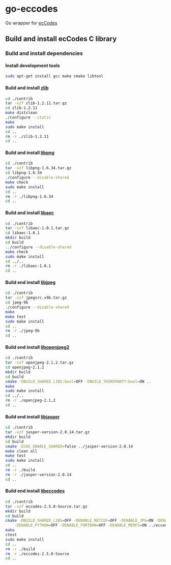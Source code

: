 # go-eccodes
Go wrapper for [ecCodes](https://software.ecmwf.int/wiki/display/ECC/ecCodes+Home)

## Build and install ecCodes C library

### Build and install dependencies

#### Install development tools

```bash
sudo apt-get install gcc make cmake libtool
```

#### Build and install [zlib](https://zlib.net/)

```bash
cd ./contrib
tar -xzf zlib-1.2.11.tar.gz
cd zlib-1.2.11
make distclean
./configure --static 
make
sudo make install
cd ..
rm -r ./zlib-1.2.11
cd ..
```

#### Build and install [libpng](https://libpng.sourceforge.io/index.html)

```bash
cd ./contrib
tar -xzf libpng-1.6.34.tar.gz
cd libpng-1.6.34
./configure --disable-shared
make check
sudo make install
cd ..
rm -r ./libpng-1.6.34
cd ..
```

#### Build and install [libaec](https://gitlab.dkrz.de/k202009/libaec)

```bash
cd ./contrib
tar -xzf libaec-1.0.1.tar.gz
cd libaec-1.0.1
mkdir build
cd build
../configure --disable-shared
make check
sudo make install
cd ../..
rm -r ./libaec-1.0.1
cd ..
```

#### Build end install [libjpeg](http://www.ijg.org/)

```bash
cd ./contrib
tar -xzf jpegsrc.v9b.tar.gz
cd jpeg-9b
./configure --disable-shared
make
make test
sudo make install
cd ..
rm -r ./jpeg-9b
cd ..
```

#### Build end install [libopenjpeg2](http://www.openjpeg.org/)

```bash
cd ./contrib
tar -xzf openjpeg-2.1.2.tar.gz
cd openjpeg-2.1.2
mkdir build
cd build
cmake -DBUILD_SHARED_LIBS:bool=OFF -DBUILD_THIRDPARTY:bool=ON ..
make
sudo make install
cd ../..
rm -r ./openjpeg-2.1.2
cd ..
```

#### Build end install [libjasper](https://www.ece.uvic.ca/~frodo/jasper/)

```bash
cd ./contrib
tar -xzf jasper-version-2.0.14.tar.gz
mkdir build
cd build
cmake -DJAS_ENABLE_SHARED=false ../jasper-version-2.0.14
make clean all
make test
sudo make install
cd ..
rm -r ./build
rm -r ./jasper-version-2.0.14
cd ..
```

#### Build end install [libeccodes](https://software.ecmwf.int/wiki/display/ECC/ecCodes+Home)

```bash
cd ./contrib
tar -xzf eccodes-2.5.0-Source.tar.gz
mkdir build
cd build
cmake -DBUILD_SHARED_LIBS=OFF -DENABLE_NETCDF=OFF -DENABLE_JPG=ON -DENABLE_PNG=ON -DENABLE_AEC=ON \
    -DENABLE_PYTHON=OFF -DENABLE_FORTRAN=OFF -DENABLE_MEMFS=ON ../eccodes-2.5.0-Source
make
ctest
sudo make install
cd ..
rm -r ./build
rm -r ./eccodes-2.5.0-Source
cd ..
```
